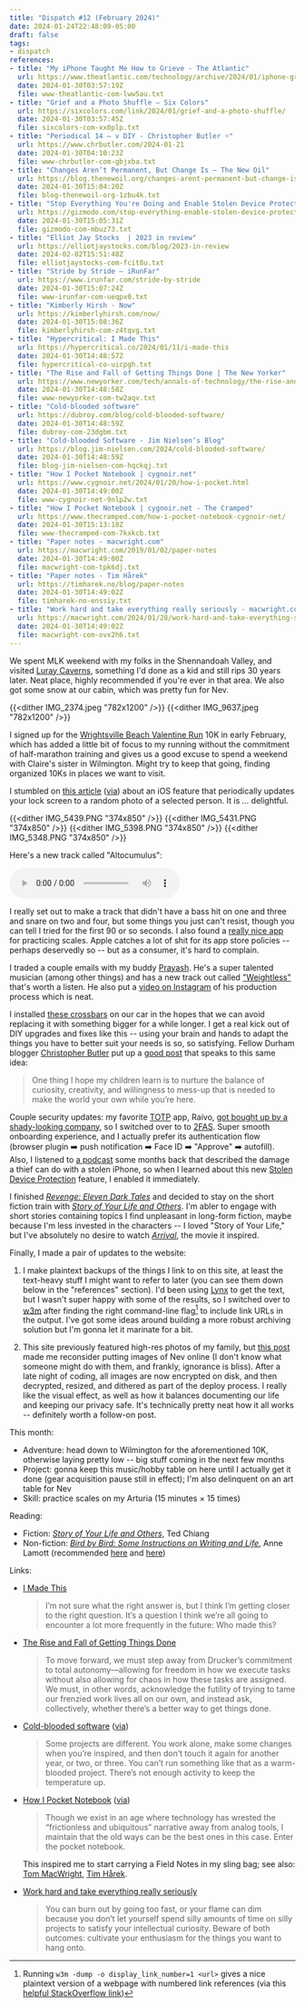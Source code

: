 ```yaml
---
title: "Dispatch #12 (February 2024)"
date: 2024-01-24T22:48:09-05:00
draft: false
tags:
- dispatch
references:
- title: "My iPhone Taught Me How to Grieve - The Atlantic"
  url: https://www.theatlantic.com/technology/archive/2024/01/iphone-grief-dynamic-wallpaper/677034/
  date: 2024-01-30T03:57:19Z
  file: www-theatlantic-com-lww5au.txt
- title: "Grief and a Photo Shuffle – Six Colors"
  url: https://sixcolors.com/link/2024/01/grief-and-a-photo-shuffle/
  date: 2024-01-30T03:57:45Z
  file: sixcolors-com-xx0plp.txt
- title: "Periodical 14 – v DIY - Christopher Butler ☼"
  url: https://www.chrbutler.com/2024-01-21
  date: 2024-01-30T04:10:23Z
  file: www-chrbutler-com-gbjxba.txt
- title: "Changes Aren’t Permanent, But Change Is – The New Oil"
  url: https://blog.thenewoil.org/changes-arent-permanent-but-change-is
  date: 2024-01-30T15:04:20Z
  file: blog-thenewoil-org-1zbu4k.txt
- title: "Stop Everything You're Doing and Enable Stolen Device Protection on Your iPhone"
  url: https://gizmodo.com/stop-everything-enable-stolen-device-protection-iphone-1851188262
  date: 2024-01-30T15:05:31Z
  file: gizmodo-com-mbuz73.txt
- title: "Elliot Jay Stocks  | 2023 in review"
  url: https://elliotjaystocks.com/blog/2023-in-review
  date: 2024-02-02T15:51:48Z
  file: elliotjaystocks-com-fcit8u.txt
- title: "Stride by Stride – iRunFar"
  url: https://www.irunfar.com/stride-by-stride
  date: 2024-01-30T15:07:24Z
  file: www-irunfar-com-ueqpx0.txt
- title: "Kimberly Hirsh · Now"
  url: https://kimberlyhirsh.com/now/
  date: 2024-01-30T15:08:36Z
  file: kimberlyhirsh-com-z4tqvg.txt
- title: "Hypercritical: I Made This"
  url: https://hypercritical.co/2024/01/11/i-made-this
  date: 2024-01-30T14:48:57Z
  file: hypercritical-co-uicpgh.txt
- title: "The Rise and Fall of Getting Things Done | The New Yorker"
  url: https://www.newyorker.com/tech/annals-of-technology/the-rise-and-fall-of-getting-things-done
  date: 2024-01-30T14:48:58Z
  file: www-newyorker-com-tw2aqv.txt
- title: "Cold-blooded software"
  url: https://dubroy.com/blog/cold-blooded-software/
  date: 2024-01-30T14:48:59Z
  file: dubroy-com-23dgbm.txt
- title: "Cold-blooded Software - Jim Nielsen’s Blog"
  url: https://blog.jim-nielsen.com/2024/cold-blooded-software/
  date: 2024-01-30T14:48:59Z
  file: blog-jim-nielsen-com-hqckqj.txt
- title: "How I Pocket Notebook | cygnoir.net"
  url: https://www.cygnoir.net/2024/01/20/how-i-pocket.html
  date: 2024-01-30T14:49:00Z
  file: www-cygnoir-net-9nlp2w.txt
- title: "How I Pocket Notebook | cygnoir.net - The Cramped"
  url: https://www.thecramped.com/how-i-pocket-notebook-cygnoir-net/
  date: 2024-01-30T15:13:18Z
  file: www-thecramped-com-7kxkcb.txt
- title: "Paper notes - macwright.com"
  url: https://macwright.com/2019/01/02/paper-notes
  date: 2024-01-30T14:49:00Z
  file: macwright-com-tpk6dj.txt
- title: "Paper notes - Tim Hårek"
  url: https://timharek.no/blog/paper-notes
  date: 2024-01-30T14:49:02Z
  file: timharek-no-enssiy.txt
- title: "Work hard and take everything really seriously - macwright.com"
  url: https://macwright.com/2024/01/28/work-hard-and-take-everything-seriously
  date: 2024-01-30T14:49:02Z
  file: macwright-com-ovx2h6.txt
---
```


We spent MLK weekend with my folks in the Shennandoah Valley, and visited [Luray Caverns][1], something I'd done as a kid and still rips 30 years later. Neat place, highly recommended if you're ever in that area. We also got some snow at our cabin, which was pretty fun for Nev.

[1]: https://luraycaverns.com/

<!--more-->

{{<dither IMG_2374.jpeg "782x1200" />}}
{{<dither IMG_9637.jpeg "782x1200" />}}

I signed up for the [Wrightsville Beach Valentine Run][2] 10K in early February, which has added a little bit of focus to my running without the commitment of half-marathon training and gives us a good excuse to spend a weekend with Claire's sister in Wilmington. Might try to keep that going, finding organized 10Ks in places we want to visit.

[2]: https://runsignup.com/Race/NC/WrightsvilleBeach/WrightsvilleBeachValentineRun

I stumbled on [this article][3] ([via][4]) about an iOS feature that periodically updates your lock screen to a random photo of a selected person. It is ... delightful.

{{<dither IMG_5439.PNG "374x850" />}}
{{<dither IMG_5431.PNG "374x850" />}}
{{<dither IMG_5398.PNG "374x850" />}}
{{<dither IMG_5348.PNG "374x850" />}}

[3]: https://www.theatlantic.com/technology/archive/2024/01/iphone-grief-dynamic-wallpaper/677034/
[4]: https://sixcolors.com/link/2024/01/grief-and-a-photo-shuffle/

Here's a new track called "Altocumulus":

<audio controls src="/journal/dispatch-12-february-2024/Altocumulus.mp3"></audio>

I really set out to make a track that didn't have a bass hit on one and three and snare on two and four, but some things you just can't resist, though you can tell I tried for the first 90 or so seconds. I also found a [really nice app][5] for practicing scales. Apple catches a lot of shit for its app store policies -- perhaps deservedly so -- but as a consumer, it's hard to complain.

[5]: https://apps.apple.com/us/app/piano-chords-and-scales/id714086944

I traded a couple emails with my buddy [Prayash][6]. He's a super talented musician (among other things) and has a new track out called ["Weightless"][7] that's worth a listen. He also put a [video on Instagram][8] of his production process which is neat.

[6]: https://prayash.io/links/
[7]: https://music.apple.com/us/album/weightless/1722942938?i=1722942941
[8]: https://www.instagram.com/p/C2bWin4rSLG/

I installed [these crossbars][9] on our car in the hopes that we can avoid replacing it with something bigger for a while longer. I get a real kick out of DIY upgrades and fixes like this -- using your brain and hands to adapt the things you have to better suit your needs is so, so satisfying. Fellow Durham blogger [Christopher Butler][10] put up a [good post][11] that speaks to this same idea:

> One thing I hope my children learn is to nurture the balance of curiosity, creativity, and willingness to mess-up that is needed to make the world your own while you’re here.

[9]: https://www.amazon.com/dp/B0045V8CKU
[10]: https://www.chrbutler.com/
[11]: https://www.chrbutler.com/2024-01-21

Couple security updates: my favorite [TOTP][12] app, Raivo, [got bought up by a shady-looking company][13], so I switched over to to [2FAS][14]. Super smooth onboarding experience, and I actually prefer its authentication flow (browser plugin ➡️  push notification ➡️  Face ID ➡️  "Approve" ➡️  autofill). Also, I listened to [a podcast][15] some months back that described the damage a thief can do with a stolen iPhone, so when I learned about this new [Stolen Device Protection][16] feature, I enabled it immediately.

[12]: https://en.wikipedia.org/wiki/Time-based_one-time_password
[13]: https://blog.thenewoil.org/changes-arent-permanent-but-change-is
[14]: https://2fas.com/
[15]: https://daringfireball.net/thetalkshow/2023/07/11/ep-381
[16]: https://gizmodo.com/stop-everything-enable-stolen-device-protection-iphone-1851188262

I finished [_Revenge: Eleven Dark Tales_][17] and decided to stay on the short fiction train with [_Story of Your Life and Others_][18]. I'm abler to engage with short stories containing topics I find unpleasant in long-form fiction, maybe because I'm less invested in the characters -- I loved "Story of Your Life," but I've absolutely no desire to watch [_Arrival_][19], the movie it inspired.

[17]: https://bookshop.org/p/books/revenge-eleven-dark-tales-yoko-ogawa/8623565
[18]: https://bookshop.org/p/books/stories-of-your-life-and-others-lib-e-ted-chiang/16687839
[19]: https://en.wikipedia.org/wiki/Arrival_(film)

Finally, I made a pair of updates to the website:

1. I make plaintext backups of the things I link to on this site, at least the text-heavy stuff I might want to refer to later (you can see them down below in the "references" section). I'd been using [Lynx][20] to get the text, but I wasn't super happy with some of the results, so I switched over to [w3m][21] after finding the right command-line flag[^1] to include link URLs in the output. I've got some ideas around building a more robust archiving solution but I'm gonna let it marinate for a bit.

2. This site previously featured high-res photos of my family, but [this post][22] made me reconsider putting images of Nev online (I don't know what someone might do with them, and frankly, ignorance is bliss). After a late night of coding, all images are now encrypted on disk, and then decrypted, resized, and dithered as part of the deploy process. I really like the visual effect, as well as how it balances documenting our life and keeping our privacy safe. It's technically pretty neat how it all works -- definitely worth a follow-on post.

[20]: https://en.wikipedia.org/wiki/Lynx_(web_browser)
[21]: https://en.wikipedia.org/wiki/W3m
[22]: https://elliotjaystocks.com/blog/2023-in-review

This month:

* Adventure: head down to Wilmington for the aforementioned 10K, otherwise laying pretty low -- big stuff coming in the next few months
* Project: gonna keep this music/hobby table on here until I actually get it done (gear acquisition pause still in effect); I'm also delinquent on an art table for Nev
* Skill: practice scales on my Arturia (15 minutes × 15 times)

Reading:

* Fiction: [_Story of Your Life and Others_][23], Ted Chiang
* Non-fiction: [_Bird by Bird: Some Instructions on Writing and Life_][24], Anne Lamott (recommended [here][25] and [here][26])

[23]: https://bookshop.org/p/books/stories-of-your-life-and-others-lib-e-ted-chiang/16687839
[24]: https://bookshop.org/p/books/bird-by-bird-some-instructions-on-writing-and-life-anne-lamott/8649952?ean=9780385480017
[25]: https://www.irunfar.com/stride-by-stride
[26]: https://kimberlyhirsh.com/now/

Links:

* [I Made This][27]

  > I’m not sure what the right answer is, but I think I’m getting closer to the right question. It’s a question I think we’re all going to encounter a lot more frequently in the future: Who made this?

* [The Rise and Fall of Getting Things Done][28]

  > To move forward, we must step away from Drucker’s commitment to total autonomy—allowing for freedom in how we execute tasks without also allowing for chaos in how these tasks are assigned. We must, in other words, acknowledge the futility of trying to tame our frenzied work lives all on our own, and instead ask, collectively, whether there’s a better way to get things done.

* [Cold-blooded software][29] ([via][30])

  > Some projects are different. You work alone, make some changes when you’re inspired, and then don’t touch it again for another year, or two, or three. You can’t run something like that as a warm-blooded project. There’s not enough activity to keep the temperature up.

* [How I Pocket Notebook][31] ([via][32])

  > Though we exist in an age where technology has wrested the “frictionless and ubiquitous” narrative away from analog tools, I maintain that the old ways can be the best ones in this case. Enter the pocket notebook.

  This inspired me to start carrying a Field Notes in my sling bag; see also: [Tom MacWright][33], [Tim Hårek][34].

* [Work hard and take everything really seriously][35]

  > You can burn out by going too fast, or your flame can dim because you don’t let yourself spend silly amounts of time on silly projects to satisfy your intellectual curiosity. Beware of both outcomes: cultivate your enthusiasm for the things you want to hang onto.

[27]: https://hypercritical.co/2024/01/11/i-made-this
[28]: https://www.newyorker.com/tech/annals-of-technology/the-rise-and-fall-of-getting-things-done
[29]: https://dubroy.com/blog/cold-blooded-software/
[30]: https://blog.jim-nielsen.com/2024/cold-blooded-software/
[31]: https://www.cygnoir.net/2024/01/20/how-i-pocket.html
[32]: https://www.thecramped.com/how-i-pocket-notebook-cygnoir-net/
[33]: https://macwright.com/2019/01/02/paper-notes
[34]: https://timharek.no/blog/paper-notes
[35]: https://macwright.com/2024/01/28/work-hard-and-take-everything-seriously

[^1]: Running `w3m -dump -o display_link_number=1 <url>` gives a nice plaintext version of a webpage with numbered link references (via this [helpful StackOverflow link][36])

[36]: https://askubuntu.com/questions/805014/getting-text-and-links-from-a-web-page/1493418#1493418
